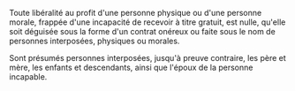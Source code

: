 Toute libéralité au profit d'une personne physique ou d'une personne morale, frappée d'une incapacité de recevoir à titre gratuit, est nulle, qu'elle soit déguisée sous la forme d'un contrat onéreux ou faite sous le nom de personnes interposées, physiques ou morales.


  

Sont présumés personnes interposées, jusqu'à preuve contraire, les père et mère, les enfants et descendants, ainsi que l'époux de la personne incapable.


  
